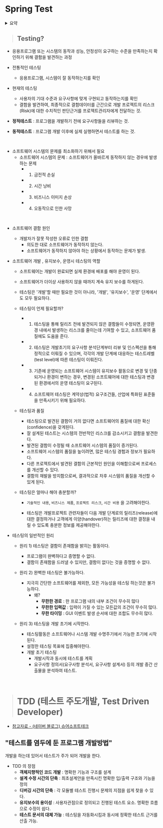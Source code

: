# Spring Test

<details>
  <summary>요약</summary>

  - 테스팅 [:link:](#testing?)

  - JUnit [:link:](#JUnit)
  - Spring Test Annotation 사용하기 [:link:](#spring-test-annotation-사용하기)
  - 로직 단위테스트 구현 [:link:](#로직-단위테스트-구현)

</details>

> ## Testing?

- 응용프로그램 또는 시스템의 동작과 성능, 안정성이 요구하는 수준을 만족하는지 확인하기 위해 결함을 발견하는 과정

- 전통적인 테스팅
  - 응용프로그램, 시스템이 잘 동작하는지를 확인

- 현재의 테스팅
  - 사용자의 기대 수준과 요구사항에 맞게 구현되고 동작하는지를 확인
  - 결함을 발견하여, 최종적으로 결함데이터를 근간으로 개발 프로젝트의 리스크(Risk)에 대한 수치적인 판단근거를 프로젝트관리자에게 전달하는 것.

- **정적테스트** : 프로그램을 개발하기 전에 요구사항들을 리뷰하는 것.
- **동적테스트** : 프로그램 개발 이후에 실제 실행하면서 테스트를 하는 것.

<br>

- 소프트웨어 시스템의 문제를 최소화하기 위해서 필요
  - 소프트웨어 시스템의 문제 : 소프트웨어가 올바르게 동작하지 않는 경우에 발생하는 문제
    - 1) 금전적 손실
    - 2) 시간 낭비
    - 3) 비즈니스 이미지 손상
    - 4) 오동작으로 인한 사망

<br>

- 소프트웨어 결함 원인
  - 개발자가 잘못 작성한 오류로 인한 결함
    - 의도한 대로 소프트웨어가 동작하지 않는다.
    - 소프트웨어가 동작하지 않아야 하는 상황에서 동작하는 문제가 발생.

- 소프트웨어 개발 , 유지보수, 운영시 테스팅의 역할
  - 소프트웨어는 개발이 완료되면 실제 환경에 배포를 해야 운영이 된다.
  - 소프트웨어가 더이상 사용하지 않을 때까지 계속 유지 보수를 하게된다.
  - 테스팅은 '개발'할 때만 필요한 것이 아니라, '개발', '유지보수', '운영' 단계에서도 모두 필요하다.

  - 테스팅이 언제 필요할까?
    - 1) 테스팅을 통해 릴리즈 전에 발견되지 않은 결함들이 수정되면, 운영환경 내에서 발생하는 리스크를 줄이는데 기여할 수 있고, 소프트웨어 품질에도 도움을 준다.

    - 2) 테스팅은 개발초기의 요구사항 분석단계부터 리뷰 및 인스펙션을 통해 정적으로 이뤄질 수 있으며, 각각의 개발 단계에 대응하는 테스트레벨(test level)에 따른 테스팅이 이뤄진다.

    - 3) 기존에 운영되는 소프트웨어 시스템이 유지보수 활동으로 변경 및 단종되거나 환경이 변하는 경우, 변경된 소프트웨어에 대한 테스팅과 변경된 환경에서의 운영 테스팅이 요구된다.

    - 4) 소프트웨어 테스팅은 계약상(법적) 요구조건들, 산업에 특화된 표준들을 만족시키기 위해 필요하다.


  - 테스팅과 품질
    - 테스팅으로 발견된 결함이 거의 없다면 소프트웨어의 품질에 대한 확신(confidence)을 갖게된다.
    - 잘 설계된 테스트는 시스템의 전반적인 리스크를 감소시키고 결함을 발견한다.
    - 발견된 결함이 수정될 때 소프트웨어 시스템의 품질이 증가된다.
    - 소프트웨어 시스템의 품질을 높이려면, 많은 테스팅 경험과 정보가 필요하다.
    - 다른 프로젝트에서 발견된 결함의 근본적인 원인을 이해함으로써 프로세스를 개선할 수 있다.
    - 결함의 재발을 방지함으로써, 결과적으로 차후 시스템의 품질을 개선할 수 있게 된다.


  - 테스팅은 얼마나 해야 충분할까?
    - `기술적인 내용`, `비즈니스 제품`, `프로젝트 리스크`, `시간 비용` 을 고려해야한다.

    - 테스팅은 개발프로젝트 관련자들이 다음 개발 단계로의 릴리즈(release)에 대한 결정하거나 고객에게 이양(handover)하는 릴리즈에 대한 결정을 내릴 수 있도록 충분한 정보를 제공해야한다.


- 테스팅의 일반적인 원리
  - 원리 1) 테스팅은 결함이 존재함을 밝히는 활동이다.
    - 프로그램이 완벽하다고 증명할 수 없다.
    - 결함이 존재함을 드러낼 수 있지만, 결함이 없다는 것을 증명할 수 없다.

  - 원리 2) 완벽한 테스팅은 불가능하다.
    - 지극히 간단한 소프트웨어를 제외한, 모든 가능성을 테스팅 하는것은 불가능하다.
      - 왜?
        - **무한한 경로** : 한 프로그램 내의 내부 조건이 무수히 많다
        - **무한한 입력값** : 입력이 가질 수 있는 모든값의 조건이 무수히 많다.
        - **무한 타이밍** : GUI 이벤트 발생 순서에 대한 조합도 무수히 많다.

  - 원리 3) 테스팅을 개발 초기에 시작한다.
    - 테스팅활동은 소프트웨어나 시스템 개발 수명주기에서 가능한 초기에 시작된다.
    - 설정한 테스팅 목표에 집중해야한다.
    - 개발 초기 테스팅
      - 개발시작과 동시에 테스트를 계획
      - 요구사항 정의서(요구사항 분석서, 요구사항 설계서) 등의 개발 중간 산출물을 분석하여 테스트.

<br>

> # TDD (테스트 주도개발, Test Driven Developer)

- [참고자료 - (네이버 블로그) 슈어소프트테크](https://m.blog.naver.com/suresofttech/221569611618)



## "테스트를 염두에 둔 프로그램 개발방법"

개발을 하는데 있어서 테스트가 주가 되어 개발을 한다.

- TDD 의 장점
  - **객체지향적인 코드 개발** : 명확한 기능과 구조를 설계
  - **설계 수정 시간의 단축** : 최초설계안을 만족시킨 명확한 입/출력 구조와 기능을 정의
  - **디버깅 시간의 단축** : 각 모듈별 테스트 진행시 문제의 지점을 쉽게 찾을 수 있다.
  - **유지보수의 용이성** : 사용자관점으로 정의되고 진행된 테스트 요소. 명확한 흐름으로 수정이 쉽다.
  - **테스트 문서의 대체 가능** : 테스팅을 자동화시킴과 동시에 정확한 테스트 근거를 산출 가능.

<br>
<br>

> #
